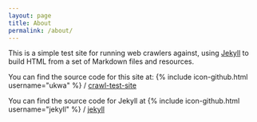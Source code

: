 ```yaml
---
layout: page
title: About
permalink: /about/
---
```


This is a simple test site for running web crawlers against, using [Jekyll](http://jekyllrb.com/) to build HTML from a set of Markdown files and resources.

You can find the source code for this site at:
{% include icon-github.html username="ukwa" %} /
[crawl-test-site](https://github.com/ukwa/crawl-test-site)

You can find the source code for Jekyll at
{% include icon-github.html username="jekyll" %} /
[jekyll](https://github.com/jekyll/jekyll)
